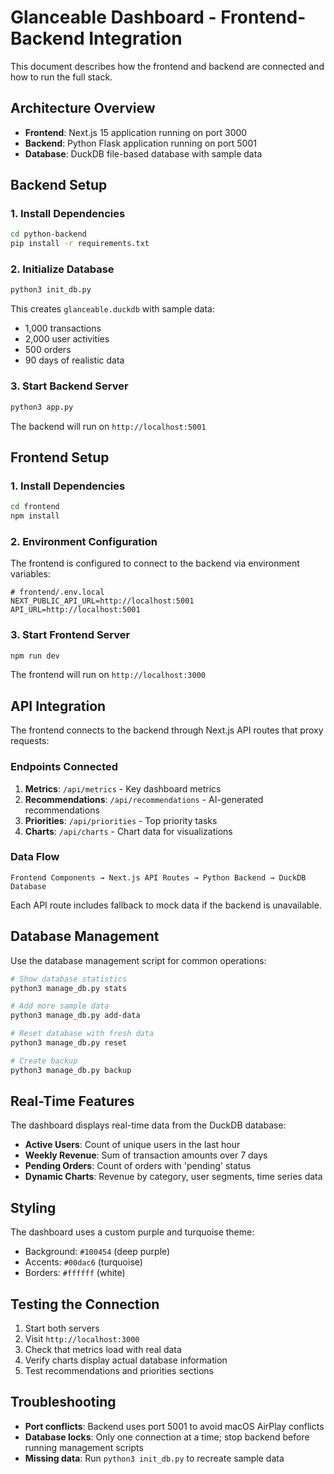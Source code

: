 # Glanceable Dashboard - Frontend-Backend Integration

This document describes how the frontend and backend are connected and how to run the full stack.

## Architecture Overview

- **Frontend**: Next.js 15 application running on port 3000
- **Backend**: Python Flask application running on port 5001
- **Database**: DuckDB file-based database with sample data

## Backend Setup

### 1. Install Dependencies

```bash
cd python-backend
pip install -r requirements.txt
```

### 2. Initialize Database

```bash
python3 init_db.py
```

This creates `glanceable.duckdb` with sample data:
- 1,000 transactions
- 2,000 user activities  
- 500 orders
- 90 days of realistic data

### 3. Start Backend Server

```bash
python3 app.py
```

The backend will run on `http://localhost:5001`

## Frontend Setup

### 1. Install Dependencies

```bash
cd frontend
npm install
```

### 2. Environment Configuration

The frontend is configured to connect to the backend via environment variables:

```
# frontend/.env.local
NEXT_PUBLIC_API_URL=http://localhost:5001
API_URL=http://localhost:5001
```

### 3. Start Frontend Server

```bash
npm run dev
```

The frontend will run on `http://localhost:3000`

## API Integration

The frontend connects to the backend through Next.js API routes that proxy requests:

### Endpoints Connected

1. **Metrics**: `/api/metrics` - Key dashboard metrics
2. **Recommendations**: `/api/recommendations` - AI-generated recommendations
3. **Priorities**: `/api/priorities` - Top priority tasks
4. **Charts**: `/api/charts` - Chart data for visualizations

### Data Flow

```
Frontend Components → Next.js API Routes → Python Backend → DuckDB Database
```

Each API route includes fallback to mock data if the backend is unavailable.

## Database Management

Use the database management script for common operations:

```bash
# Show database statistics
python3 manage_db.py stats

# Add more sample data
python3 manage_db.py add-data

# Reset database with fresh data
python3 manage_db.py reset

# Create backup
python3 manage_db.py backup
```

## Real-Time Features

The dashboard displays real-time data from the DuckDB database:

- **Active Users**: Count of unique users in the last hour
- **Weekly Revenue**: Sum of transaction amounts over 7 days
- **Pending Orders**: Count of orders with 'pending' status
- **Dynamic Charts**: Revenue by category, user segments, time series data

## Styling

The dashboard uses a custom purple and turquoise theme:
- Background: `#100454` (deep purple)
- Accents: `#00dac6` (turquoise)
- Borders: `#ffffff` (white)

## Testing the Connection

1. Start both servers
2. Visit `http://localhost:3000`
3. Check that metrics load with real data
4. Verify charts display actual database information
5. Test recommendations and priorities sections

## Troubleshooting

- **Port conflicts**: Backend uses port 5001 to avoid macOS AirPlay conflicts
- **Database locks**: Only one connection at a time; stop backend before running management scripts
- **Missing data**: Run `python3 init_db.py` to recreate sample data 